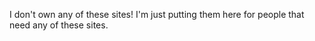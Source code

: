 I don't own any of these sites! I'm just putting them here for people that need any of these sites.
